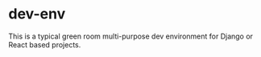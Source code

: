 # dev-env
This is a typical green room multi-purpose dev environment for Django or React based projects.
